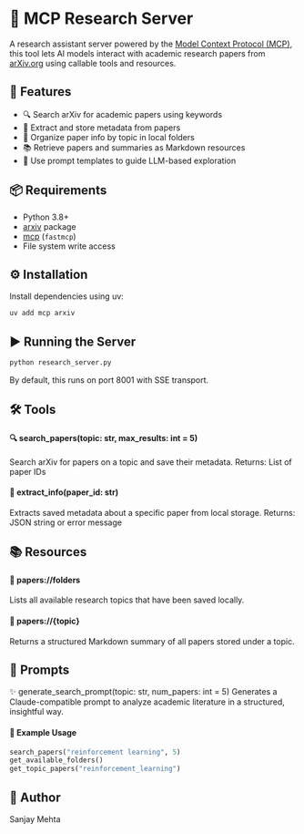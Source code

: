 # 🧠 MCP Research Server

A research assistant server powered by the [Model Context Protocol (MCP)](https://modelcontextprotocol.org), this tool lets AI models interact with academic research papers from [arXiv.org](https://arxiv.org) using callable tools and resources.

## 🚀 Features

- 🔍 Search arXiv for academic papers using keywords
- 📝 Extract and store metadata from papers
- 📁 Organize paper info by topic in local folders
- 📚 Retrieve papers and summaries as Markdown resources
- 🎯 Use prompt templates to guide LLM-based exploration

## 📦 Requirements

- Python 3.8+
- [arxiv](https://pypi.org/project/arxiv/) package
- [mcp](https://pypi.org/project/mcp/) (`fastmcp`)
- File system write access


## ⚙️ Installation

Install dependencies using uv:

```bash
uv add mcp arxiv
```

## ▶️ Running the Server

```bash
python research_server.py
```
By default, this runs on port 8001 with SSE transport.

## 🛠 Tools

#### 🔍 search_papers(topic: str, max_results: int = 5)

Search arXiv for papers on a topic and save their metadata.
Returns: List of paper IDs

#### 📑 extract_info(paper_id: str)

Extracts saved metadata about a specific paper from local storage.
Returns: JSON string or error message

## 📚 Resources

#### 📂 papers://folders
Lists all available research topics that have been saved locally.

#### 🧾 papers://{topic}
Returns a structured Markdown summary of all papers stored under a topic.

## 🧠 Prompts

✨ generate_search_prompt(topic: str, num_papers: int = 5)
Generates a Claude-compatible prompt to analyze academic literature in a structured, insightful way.

#### 📝 Example Usage

```python
search_papers("reinforcement learning", 5)
get_available_folders()
get_topic_papers("reinforcement_learning")
```

## 👤 Author

Sanjay Mehta



